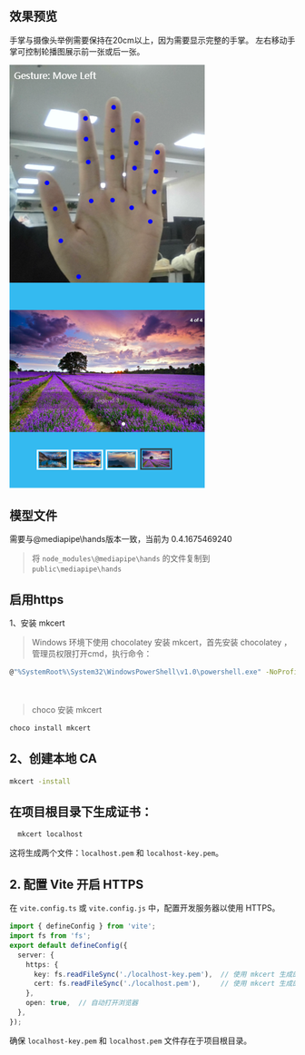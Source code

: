 #

## 效果预览
手掌与摄像头举例需要保持在20cm以上，因为需要显示完整的手掌。
左右移动手掌可控制轮播图展示前一张或后一张。

![效果预览](doc/手势识别.png)

## 模型文件
需要与@mediapipe\hands版本一致，当前为 0.4.1675469240 
>将 `node_modules\@mediapipe\hands` 的文件复制到 `public\mediapipe\hands`

## 启用https

1、安装 mkcert
　　
>Windows 环境下使用 chocolatey 安装 mkcert，首先安装 chocolatey ，管理员权限打开cmd，执行命令：

```bash
@"%SystemRoot%\System32\WindowsPowerShell\v1.0\powershell.exe" -NoProfile -InputFormat None -ExecutionPolicy Bypass -Command "iex ((New-Object System.Net.WebClient).DownloadString('https://community.chocolatey.org/install.ps1'))" && SET "PATH=%PATH%;%ALLUSERSPROFILE%\chocolatey\bin"
```
　
>choco 安装 mkcert
```bash
choco install mkcert
```

## 2、创建本地 CA
```bash
mkcert -install
```

## 在项目根目录下生成证书：
```bash
  mkcert localhost
```
这将生成两个文件：`localhost.pem` 和 `localhost-key.pem`。

## 2. **配置 Vite 开启 HTTPS**
在 `vite.config.ts` 或 `vite.config.js` 中，配置开发服务器以使用 HTTPS。

```ts
import { defineConfig } from 'vite';
import fs from 'fs';
export default defineConfig({
  server: {
    https: {
      key: fs.readFileSync('./localhost-key.pem'),  // 使用 mkcert 生成的私钥
      cert: fs.readFileSync('./localhost.pem'),     // 使用 mkcert 生成的证书
    },
    open: true,  // 自动打开浏览器
  },
});
```
确保 `localhost-key.pem` 和 `localhost.pem` 文件存在于项目根目录。